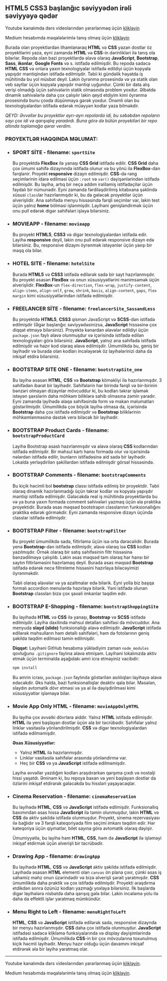 ## HTML5 CSS3 başlanğıc səviyyədən irəli səviyyəyə  qədər
Youtube kanalımda dərs videolarından yararlanmaq üçün [klikləyin](https://www.youtube.com/@rasul_jangirli)

Medium hesabımda məqalələrimlə tanış olmaq üçün [klikləyin](https://medium.com/@rasuljangirli)

Burada olan proyektlərdən ilhamlanaraq **HTML** və **CSS** yazan dostlar öz proyektlərini yaza, eyni zamanda **HTML** və **CSS**-in dərinlikləri ilə tanış ola bilərlər. Repoda olan bəzi proyektlərdə əlavə olaraq **JavaScript**, **Bootstrap**, **Sass**, **ikonlar**, **Google Fonts** və s. istifadə edilmişdir. Bu repoda sadəcə **HTML** **CSS** və onlara yaxın texnologiyalar istifadə edildiyi üçün kopyala yapışdır məntiqindən istifadə edilmişdir. Təbii ki gündəlik həyatda iş mühitində bu yol müsbət deyil. Lakin öyrənmə prosesində və ya statik olan veb saytlar üçün kopyala yapışdır məntiqi uyğundur. Çünki bir data alış verişi olmadığı üçün səhivələrin statik olmasında problem yoxdur. Əlbətdə dinamik səhivələrlə daha çox çalışılır lakin qeyd etdiyim kimi öyrənmə prosesində bunu çoxda düşünməyə gərək yoxdur. Önəmli olan bu texnologiyalardan istifadə edərək müəyyən kodlar yaza bilməkdir.

*QEYD: Əvvəllər bu proyektlər ayrı-ayrı repolarda idi, bu səbəbdən repoların sayı çox idi və qarışıqlıq yaradırdı. Buna görə də bütün proyektləri bir repo altında toplamağa qərar verdim.*

### PROYEKTLƏR HAQQINDA MƏLUMAT:

* ### SPORT SİTE - filename: `sportSite`

  Bu proyektdə **FlexBox** ilə yanaşı **CSS Grid** istifadə edilir. **CSS Grid** daha çox ümumi səhifə dizaynında istifadə olunur və bu yönü ilə **FlexBox**-dan fərqlənir. Proyekt **responsive** dizayn edilmişdir. **CSS**-də rəng seçimlərinin idarə edilməsi üçün `:root` və `var()` dəyişənlərindən istifadə edilmişdir. Bu layihə, artıq bir neçə addım irəliləmiş istifadəçilər üçün faydalı bir nümunədir. Eyni zamanda fərdiləşdirilmiş kitabxana şəklində xüsusi `class`lar hazırlanmışdır ki, bu da gələcək proyektlər üçün əlverişlidir. Ana səhifədə menyu hissəsində fərqli seçimlər var, lakin test üçün yalnız **home** bölməsi işlənmişdir. Layihəni genişləndirmək üçün onu pull edərək digər səhifələri işləyə bilərsiniz.


* ### MOVIEAPP - filename: `movieapp`

  Bu proyekt **HTML5**, **CSS3** və digər texnologiyalardan istifadə edir. Layihə **responsive** deyil, lakin onu pull edərək responsive dizayn edə bilərsiniz. Bu, responsive dizaynı öyrənmək istəyənlər üçün yaxşı bir məşq ola bilər.


* ### HOTEL SITE - filename:  `hotelSite`

  Burada **HTML5** və **CSS3** istifadə edilərək sadə bir sayt hazırlanmışdır. Bu proyekt əsasən **FlexBox** və onun xüsusiyyətlərini mənimsəmək üçün əlverişlidir. **FlexBox**-un `flex-direction`, `flex-wrap`, `justify-content`, `align-items`, `align-self`, `grow`, `shrink`, `basis`, `align-content`, `gaps`, `flex margin` kimi xüsusiyyətlərindən istifadə edilmişdir.


* ### FREELANCER SİTE - filename: `freelancerSite_SassandLess`

  Bu proyektdə **HTML5**, **CSS3**  qismən JavaScript və **SCSS**-dən istifadə edilmişdir (Əgər başlanğıc səviyyədəsinizsə, **JavaScript** hissəsinə çox diqqət etməyə bilərsiniz). Proyektə kənardan əlavələr edildiyi üçün `package.json` faylı əlavə olunmuşdur və içərisində istifadə edilən texnologiyaları görə bilərsiniz. **JavaScript**, yalnız ana səhifədə istifadə edilmişdir və hazır kod olaraq əlavə edilmişdir. Ümumilikdə bu, geniş bir layihədir və burada olan kodları incələyərək öz layihələrinizi daha da inkişaf etdirə bilərsiniz.


* ### BOOTSTRAP SITE ONE - filename: `bootstrapSite_one`

  Bu layihə əsasən **HTML**, **CSS** və **Bootstrap** köməkliyi ilə hazırlanmışdır. 3 səhifədən ibarət bir layihədir. Səhifələrin hər birində fərqli və bir-birinin bənzəri olmayan dizaynlar mövcuddur ki, bu kodları təkrar işləmək istəyən şəxslərin daha möhkəm biliklərə sahib olmasına zəmin yaradır. Eyni zamanda layihədə əlaqə səhifəsində form və məkan məlumatları göstərilmişdir. Ümumilikdə çox böyük layihə olmasa da, içərisində **Bootstrap** daha çox istifadə edilmişdir və **Bootstrap** biliklərinin möhkəmlənməsinə dəstək verə biləcək bir layihədir.

* ### BOOTSTRAP Product Cards - filename: `bootstrapProductCard`

  Layihə Bootstrap əsaslı hazırlanmışdır və əlavə olaraq **CSS** kodlarından istifadə edilmişdir. Bir məhsul kartı hansı formada olur və içərisində nələrdən istifadə edilir, bunların istifadəsinə aid sadə bir layihədir. Lokalda yerləşdirilən şəkillərdən istifadə edilmişdir görsəl hissəsində.

* ### BOOTSTRAP Comments - filename: `bootstrapComments`

  Bu kiçik həcimli bol **bootstrap** classı istifadə edilmiş bir proyektdir. Təbii olaraq dinamik hazırlanmadığı üçün təkrar kodlar və kopyala yapışdır məntiqi istifadə edilmişdir. Gələcəkdə real iş mühitində proyektlərdə bu və ya buna yaxın formada comment səhivələri yazmaq üçün əla praktika proyektidir. Burada əsas məqsəd bootstrapın classlarının funksionallığını praktika edərək görməkdir. Eyni zamanda responsive dizayn üçündə classlar istifadə edilmişdir.

* ### BOOTSTRAP Filter - filename: `bootstrapFilter`

  Bu proyekt ümumilikdə sadə, filtirləmə üçün isə orta dərəcəlidir. Burada yenə **Bootstrap**-dan istifadə edilmişdir, əlavə olaraq isə **CSS** kodları yazılmışdır. Örnək olaraq bir satış səhifəsinin filtr hissəsinə bənzədilməyə çalışılıb. Lakin əsas məqsəd tam olaraq hər hansı bir saytın filtirləməsini hazırlamaq deyil. Burada əsas məqsəd **Bootstrap** istifadə edərək necə filtreleme hissəsini hazırlaya biləcəyimizi öyrənməkdir. 

  Təbii olaraq əlavələr və ya azaltmalar edə bilərik. Eyni yolla biz başqa formalı accordion menulərdə hazırlaya bilərik. Yəni istifadə olunan **Bootstrap** classları bizə çox şaxəli imkanlar təqdim edir.


* ### BOOTSTRAP E-Shopping - filename: `bootstrapShoppingSite`

  Bu layihədə **HTML** və **CSS** ilə yanaşı, **Bootstrap** və **SCSS** istifadə edilmişdir. Layihə daxilində məhsul detalları səhifəsi də mövcuddur. Ana menyuda **slayd (slide)** funksionallığı əlavə edilmişdir. **JavaScript** istifadə edilərək məhsulların həm detallı səhifələri, həm də fotolarının geniş şəkildə təqdim edilməsi təmin edilmişdir.

  **Diqqət:** Layihəni GitHub hesabıma yüklədiyim zaman `node_modules` qovluğunu `.gitignore` faylına əlavə etmişəm. Layihəni lokalınızda aktiv etmək üçün terminalda aşağıdakı əmri icra etməyiniz vacibdir:

  ```cmd
  npm install
  ```
  Bu əmrin icrası, `package.json` faylında göstərilən asılılıqları layihəyə əlavə edəcəkdir. Əks halda, bəzi funksionallıqlar deaktiv qala bilər. Məsələn, slaydın avtomatik dövr etməsi və ya əl ilə dəyişdirilməsi kimi xüsusiyyətlər işləməyə bilər.


* ### Movie App Only HTML - filename: `movieAppOnlyHTML`

  Bu layihə çox əvvəlki dövrlərə aiddir. Yalnız **HTML** istifadə edilmişdir. **HTML** ilə yeni başlayan dostlar üçün əla bir təcrübədir. Səhifələr yalnız linklər vasitəsilə yönləndirilmişdir. **CSS** və digər texnologiyalardan istifadə edilməmişdir.

  **Əsas Xüsusiyyətlər:**
  - Yalnız **HTML** ilə hazırlanmışdır.
  - Linklər vasitəsilə səhifələr arasında yönləndirmə var.
  - Heç bir **CSS** və ya **JavaScript** istifadə edilməmişdir.

  Layihə əvvəllər yazdığım kodları araşdırarkən qarşıma çıxdı və nostalji hissi yaşatdı. Əminəm ki, bu repoya baxan və yeni başlayan dostlar da özlərini inkişaf etdirərək gələcəkdə bu hissləri yaşayacaqlar.


* ### Cinema Reservation - filename: `cinemaReservation`
  
  Bu layihədə **HTML**, **CSS** və **JavaScript** istifadə edilmişdir. Funksionallıq baxımından əsas hissə **JavaScript** ilə təmin olunmuşdur, lakin **HTML** və **CSS** də aktiv şəkildə istifadə olunmuşdur. Proyekt, sinema rezervasiyası ilə bağlıdır və 3 fərqli kateqoriyada film seçimi imkanı təqdim edir. Hər kateqoriya üçün qiymətlər, bilet sayına görə avtomatik olaraq dəyişir.

  Ümumiyyətlə, bu layihə həm **HTML**, **CSS**, həm də **JavaScript** ilə işləməyi inkişaf etdirmək üçün əlverişli bir təcrübədir.


* ### Drawing App - filename: `drawingApp`

  Bu layihədə **HTML**, **CSS** və **JavaScript** aktiv şəkildə istifadə edilmişdir. Layihədə əsasən **HTML** elementi olan `canvas` ön plana çıxır, çünki əsas iş sahəmiz məhz onun üzərindədir və bizə əlverişli şərait yaratmışdır. **CSS** ümumilikdə daha praktik və çox istifadə edilmişdir. Proyekti araşdırma etdikdən sonra özünüz kodları yazmağı yoxlaya bilərsiniz. İlk başlarda digər layihələrə nisbətdə daha qarışıq gələ bilər. Lakin incələmə yolu ilə daha da effektli işlər yaratmaq mümkündür.


* ### Menu Right to Left - filename: `menuRightToLeft`

  **HTML**, **CSS** və **JavaScript** istifadə edilərək sadə, responsive dizaynda bir menyu hazırlanmışdır. **CSS** daha çox istifadə olunmuşdur. **JavaScript** istifadəsi sadəcə klikləmə funksiyalarında və display dəyişimlərində istifadə edilmişdir. Ümumilikdə **CSS**-in bir çox mövzularına toxunulmuş kiçik həcmli layihədir. Menyu hazır olduğu üçün davamını inkişaf etdirərək əla bir layihə yaratmaq olar.


---

Youtube kanalımda dərs videolarından yararlanmaq üçün [klikləyin](https://www.youtube.com/@rasul_jangirli).

Medium hesabımda məqalələrimlə tanış olmaq üçün [klikləyin](https://medium.com/@rasuljangirli).
